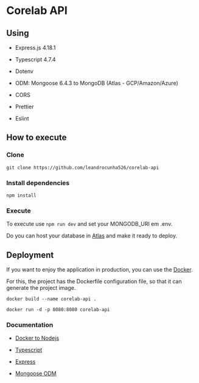 # Corelab API

## Using

- Express.js 4.18.1

- Typescript 4.7.4

- Dotenv

- ODM: Mongoose 6.4.3 to MongoDB (Atlas - GCP/Amazon/Azure)

- CORS

- Prettier

- Eslint

## How to execute

### Clone

`git clone https://github.com/leandrocunha526/corelab-api`

### Install dependencies

`npm install`

### Execute

To execute use `npm run dev` and set your MONGODB_URI em .env.

Do you can host your database in [Atlas](https://www.mongodb.com/cloud/atlas) and make it ready to deploy.

## Deployment

If you want to enjoy the application in production, you can use the [Docker](https://www.docker.com/).

For this, the project has the Dockerfile configuration file, so that it can generate the project image.

```
docker build --name corelab-api .
```

```
docker run -d -p 8080:8080 corelab-api
```

### Documentation

- [Docker to Nodejs](https://hub.docker.com/_/node)

- [Typescript](https://www.typescriptlang.org/)

- [Express](https://expressjs.com/pt-br/)

- [Mongoose ODM](https://mongoosejs.com/)
